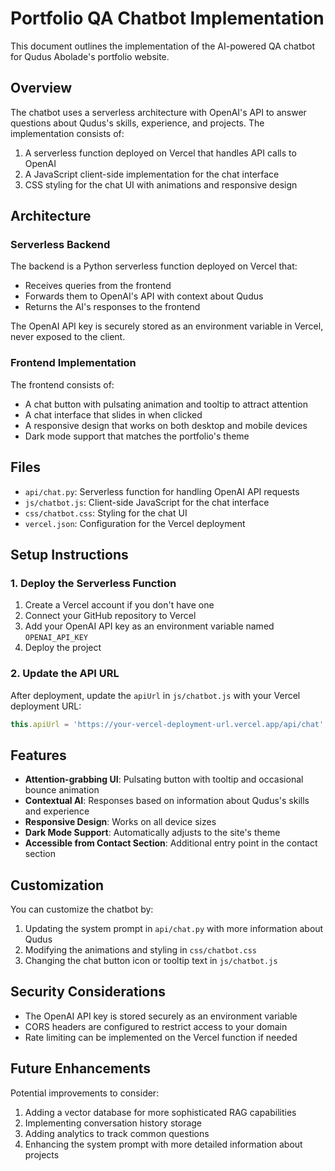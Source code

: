 # Portfolio QA Chatbot Implementation

This document outlines the implementation of the AI-powered QA chatbot for Qudus Abolade's portfolio website.

## Overview

The chatbot uses a serverless architecture with OpenAI's API to answer questions about Qudus's skills, experience, and projects. The implementation consists of:

1. A serverless function deployed on Vercel that handles API calls to OpenAI
2. A JavaScript client-side implementation for the chat interface
3. CSS styling for the chat UI with animations and responsive design

## Architecture

### Serverless Backend

The backend is a Python serverless function deployed on Vercel that:

- Receives queries from the frontend
- Forwards them to OpenAI's API with context about Qudus
- Returns the AI's responses to the frontend

The OpenAI API key is securely stored as an environment variable in Vercel, never exposed to the client.

### Frontend Implementation

The frontend consists of:

- A chat button with pulsating animation and tooltip to attract attention
- A chat interface that slides in when clicked
- A responsive design that works on both desktop and mobile devices
- Dark mode support that matches the portfolio's theme

## Files

- `api/chat.py`: Serverless function for handling OpenAI API requests
- `js/chatbot.js`: Client-side JavaScript for the chat interface
- `css/chatbot.css`: Styling for the chat UI
- `vercel.json`: Configuration for the Vercel deployment

## Setup Instructions

### 1. Deploy the Serverless Function

1. Create a Vercel account if you don't have one
2. Connect your GitHub repository to Vercel
3. Add your OpenAI API key as an environment variable named `OPENAI_API_KEY`
4. Deploy the project

### 2. Update the API URL

After deployment, update the `apiUrl` in `js/chatbot.js` with your Vercel deployment URL:

```javascript
this.apiUrl = 'https://your-vercel-deployment-url.vercel.app/api/chat';
```

## Features

- **Attention-grabbing UI**: Pulsating button with tooltip and occasional bounce animation
- **Contextual AI**: Responses based on information about Qudus's skills and experience
- **Responsive Design**: Works on all device sizes
- **Dark Mode Support**: Automatically adjusts to the site's theme
- **Accessible from Contact Section**: Additional entry point in the contact section

## Customization

You can customize the chatbot by:

1. Updating the system prompt in `api/chat.py` with more information about Qudus
2. Modifying the animations and styling in `css/chatbot.css`
3. Changing the chat button icon or tooltip text in `js/chatbot.js`

## Security Considerations

- The OpenAI API key is stored securely as an environment variable
- CORS headers are configured to restrict access to your domain
- Rate limiting can be implemented on the Vercel function if needed

## Future Enhancements

Potential improvements to consider:

1. Adding a vector database for more sophisticated RAG capabilities
2. Implementing conversation history storage
3. Adding analytics to track common questions
4. Enhancing the system prompt with more detailed information about projects 